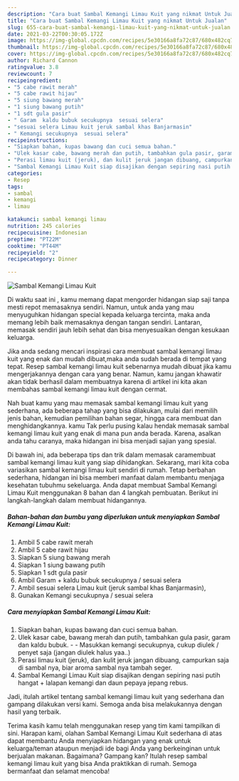 ```yaml
---
description: "Cara buat Sambal Kemangi Limau Kuit yang nikmat Untuk Jualan"
title: "Cara buat Sambal Kemangi Limau Kuit yang nikmat Untuk Jualan"
slug: 655-cara-buat-sambal-kemangi-limau-kuit-yang-nikmat-untuk-jualan
date: 2021-03-22T00:30:05.172Z
image: https://img-global.cpcdn.com/recipes/5e30166a8fa72c87/680x482cq70/sambal-kemangi-limau-kuit-foto-resep-utama.jpg
thumbnail: https://img-global.cpcdn.com/recipes/5e30166a8fa72c87/680x482cq70/sambal-kemangi-limau-kuit-foto-resep-utama.jpg
cover: https://img-global.cpcdn.com/recipes/5e30166a8fa72c87/680x482cq70/sambal-kemangi-limau-kuit-foto-resep-utama.jpg
author: Richard Cannon
ratingvalue: 3.8
reviewcount: 7
recipeingredient:
- "5 cabe rawit merah"
- "5 cabe rawit hijau"
- "5 siung bawang merah"
- "1 siung bawang putih"
- "1 sdt gula pasir"
- " Garam  kaldu bubuk secukupnya  sesuai selera"
- "sesuai selera Limau kuit jeruk sambal khas Banjarmasin"
- " Kemangi secukupnya  sesuai selera"
recipeinstructions:
- "Siapkan bahan, kupas bawang dan cuci semua bahan."
- "Ulek kasar cabe, bawang merah dan putih, tambahkan gula pasir, garam dan kaldu bubuk.  Masukkan kemangi secukupnya, cukup diulek / penyet saja (jangan diulek halus yaa..)"
- "Perasi limau kuit (jeruk), dan kulit jeruk jangan dibuang, campurkan saja di sambal nya, biar aroma sambal nya tambah seger."
- "Sambal Kemangi Limau Kuit siap disajikan dengan sepiring nasi putih hangat + lalapan kemangi dan daun pepaya jepang rebus."
categories:
- Resep
tags:
- sambal
- kemangi
- limau

katakunci: sambal kemangi limau 
nutrition: 245 calories
recipecuisine: Indonesian
preptime: "PT22M"
cooktime: "PT44M"
recipeyield: "2"
recipecategory: Dinner

---
```



![Sambal Kemangi Limau Kuit](https://img-global.cpcdn.com/recipes/5e30166a8fa72c87/680x482cq70/sambal-kemangi-limau-kuit-foto-resep-utama.jpg)

Di waktu  saat ini , kamu memang dapat mengorder hidangan siap saji tanpa mesti repot memasaknya sendiri. Namun, untuk anda yang mau menyuguhkan hidangan special kepada keluarga tercinta, maka anda memang lebih baik memasaknya dengan tangan sendiri. Lantaran, memasak sendiri jauh lebih sehat dan bisa menyesuaikan dengan kesukaan keluarga.

Jika anda sedang mencari inspirasi cara membuat sambal kemangi limau kuit yang enak dan mudah dibuat,maka anda sudah berada di tempat yang tepat. Resep sambal kemangi limau kuit  sebenarnya mudah dibuat jika kamu mengerjakannya dengan cara yang benar. Namun, kamu jangan khawatir akan tidak berhasil dalam membuatnya 
karena di artikel ini kita akan membahas sambal kemangi limau kuit dengan cermat.  



Nah buat kamu yang mau memasak sambal kemangi limau kuit yang sederhana, ada beberapa tahap yang bisa dilakukan, mulai dari memilih jenis bahan, kemudian pemilihan bahan segar, hingga cara membuat dan menghidangkannya. kamu Tak perlu pusing kalau hendak memasak sambal kemangi limau kuit yang enak di mana pun anda berada. Karena, asalkan anda  tahu caranya, maka hidangan ini bisa menjadi sajian yang spesial.

Di bawah ini, ada beberapa tips dan trik dalam memasak caramembuat sambal kemangi limau kuit yang siap dihidangkan. Sekarang, mari kita coba variasikan sambal kemangi limau kuit sendiri di rumah. Tetap berbahan sederhana, hidangan ini bisa memberi manfaat dalam membantu menjaga kesehatan tubuhmu sekeluarga. Anda dapat membuat Sambal Kemangi Limau Kuit menggunakan 8 bahan dan 4 langkah pembuatan. Berikut ini langkah-langkah dalam membuat hidangannya.

<!--inarticleads1-->

##### Bahan-bahan dan bumbu yang diperlukan untuk menyiapkan Sambal Kemangi Limau Kuit:

1. Ambil 5 cabe rawit merah
1. Ambil 5 cabe rawit hijau
1. Siapkan 5 siung bawang merah
1. Siapkan 1 siung bawang putih
1. Siapkan 1 sdt gula pasir
1. Ambil  Garam + kaldu bubuk secukupnya / sesuai selera
1. Ambil sesuai selera Limau kuit (jeruk sambal khas Banjarmasin),
1. Gunakan  Kemangi secukupnya / sesuai selera




<!--inarticleads2-->

##### Cara menyiapkan Sambal Kemangi Limau Kuit:

1. Siapkan bahan, kupas bawang dan cuci semua bahan.
1. Ulek kasar cabe, bawang merah dan putih, tambahkan gula pasir, garam dan kaldu bubuk. -  - Masukkan kemangi secukupnya, cukup diulek / penyet saja (jangan diulek halus yaa..)
1. Perasi limau kuit (jeruk), dan kulit jeruk jangan dibuang, campurkan saja di sambal nya, biar aroma sambal nya tambah seger.
1. Sambal Kemangi Limau Kuit siap disajikan dengan sepiring nasi putih hangat + lalapan kemangi dan daun pepaya jepang rebus.




Jadi, itulah artikel tentang  sambal kemangi limau kuit  yang sederhana dan gampang dilakukan versi kami. Semoga anda bisa melakukannya dengan hasil yang terbaik. 

Terima kasih kamu telah menggunakan resep yang tim kami tampilkan di sini. Harapan kami, olahan  Sambal Kemangi Limau Kuit sederhana di atas dapat membantu Anda menyiapkan hidangan yang enak untuk keluarga/teman ataupun menjadi ide bagi Anda yang berkeinginan untuk berjualan makanan. Bagaimana? Gampang kan? Itulah resep sambal kemangi limau kuit yang bisa Anda praktikkan di rumah. Semoga bermanfaat dan selamat mencoba!

